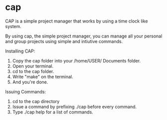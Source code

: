 # cap
CAP is a simple project manager that works by using a time clock like system.

By using cap, the simple project manager, you can manage all your personal and
group projects using simple and intiutive commands.

Installing CAP:
  
  1. Copy the cap folder into your /home/USER/ Documents folder.
  2. Open your terminal.
  3. cd to the cap folder.
  4. Write "make" on the terminal.
  5. And you're done.
  
Issuing Commands:
  
  1. cd to the cap directory
  2. Issue a command by prefixing ./cap before every command.
  3. Type ./cap help for a list of commands.
